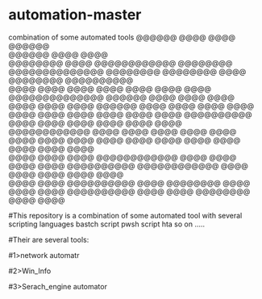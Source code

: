 # automation-master
combination of some automated tools
          @@@@@@                    @@@@                                                  @@@@  @@@@@@                          
          @@@@@@                  @@@@                                                  @@@@                                    
        @@@@@@@@    @@@@    @@@@@@@@@@@@    @@@@@@@@    @@@@@@@@@@@@@@      @@@@@@@@  @@@@@@@@  @@@@    @@@@@@@@    @@@@@@@@@@  
      @@@@  @@@@    @@@@    @@@@  @@@@    @@@@  @@@@    @@@@@@@@@@@@@@  @@@@@@  @@@@    @@@@    @@@@  @@@@  @@@@    @@@@  @@@@@@
    @@@@    @@@@  @@@@    @@@@  @@@@    @@@@    @@@@  @@@@  @@@@  @@@@    @@@@@@@@@@  @@@@    @@@@  @@@@    @@@@  @@@@    @@@@  
    @@@@@@@@@@@@  @@@@    @@@@  @@@@    @@@@    @@@@  @@@@  @@@@  @@@@  @@@@    @@@@  @@@@    @@@@  @@@@    @@@@  @@@@    @@@@  
  @@@@      @@@@  @@@@  @@@@@@@@@@@@    @@@@  @@@@    @@@@  @@@@  @@@@@@@@@@  @@@@@@@@@@@@    @@@@  @@@@  @@@@    @@@@    @@@@  
@@@@        @@@@  @@@@@@@@@@    @@@@    @@@@@@@@    @@@@  @@@@  @@@@    @@@@@@@@@@    @@@@  @@@@    @@@@@@@@    @@@@    @@@@    


#This repository is a combination of some automated tool with several scripting languages
bastch script
pwsh script
hta
so on .....

#Their are several tools:



#1>network automatr


#2>Win_Info


#3>Serach_engine automator
